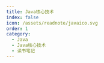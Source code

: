 ```yaml
---
title: Java核心技术
index: false
icon: /assets/readnote/javaico.svg
order: 1
category:
  - Java
  - Java核心技术
  - 读书笔记
---
```


<Catalog />
